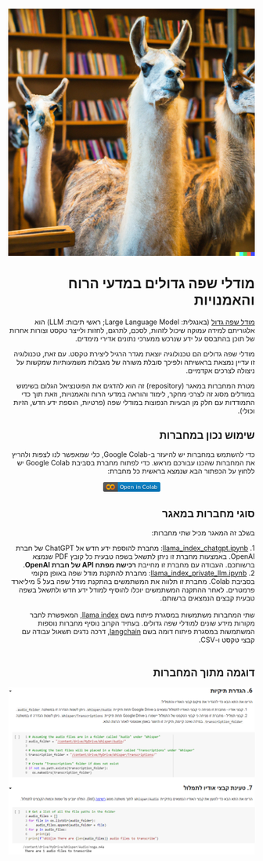 <div dir="rtl">
<p align="center"><img style="display: block; margin-left: auto; margin-right: auto;" src="https://github.com/Sourasky-DHLAB/LLMs/blob/main/Resources/Llamas.png" /></p>
<h1 id="תמלול-אוטומטי-של-וידאו-ואודיו-באמצעות-whisper">מודלי שפה גדולים במדעי הרוח והאמנויות</h1>
<p><a href="https://he.wikipedia.org/wiki/%D7%9E%D7%95%D7%93%D7%9C_%D7%A9%D7%A4%D7%94_%D7%92%D7%93%D7%95%D7%9C" target="_blank" rel="nofollow noopener">מודל שפה גדול</a>&nbsp;(באנגלית: Large Language Model; ראשי תיבות: LLM) הוא אלגוריתם למידה עמוקה שיכול לזהות, לסכם, לתרגם, לחזות ולייצר טקסט וצורות אחרות של תוכן בהתבסס על ידע שנרכש ממערכי נתונים אדירי מימדים.</p>
<p>מודלי שפה גדולים הם טכנולוגיה יוצאת מגדר הרגיל ליצירת טקסט. עם זאת, טכנולוגיה זו עדיין נמצאת בראשיתה ולפיכך סובלת משורה של מגבלות משמעותיות שמקשות על ניצולה לצרכים אקדמיים.</p>
<p>מטרת המחברות במאגר (repository) זה הוא להדגים את הפוטנציאל הגלום בשימוש במודלים מסוג זה לצרכי מחקר, לימוד והוראה במדעי הרוח והאמנויות, וזאת תוך כדי התמודדות עם חלק מן הבעיות הנפוצות במודלי שפה (פרטיות, הוספת ידע חדש, הזיות וכולי).</p>
<h2 id="שימוש-נכון-במחברות">שימוש נכון במחברות</h2>
<p>כדי להשתמש במחברות יש להיעזר ב-Google Colab, כלי שמאפשר לנו לצפות ולהריץ את המחברות שהכנו עבורכם מראש. כדי לפתוח מחברת בסביבת Google Colab יש ללחוץ על הכפתור הבא שנמצא בראשית כל מחברת:</p>
<p align="center"><img src="https://github.com/Sourasky-DHLAB/Whisper/blob/main/Resources/colab.png" /></p>
<h2 id="סוגי-מחברות-במאגר">סוגי מחברות במאגר</h2>
<p>בשלב זה המאגר מכיל שתי מחברות:</p>
<div dir="rtl">1. <a href="https://github.com/Sourasky-DHLAB/LLMs/blob/main/Colab/llama_index_chatgpt.ipynb">llama_index_chatgpt.ipynb</a>: מחברת להוספת ידע חדש אל ChatGPT של חברת OpenAI. באמצעות מחברת זו ניתן לתשאל בשפה טבעית כל קובץ PDF שנמצא ברשותכם. העבודה עם מחברת זו מחייבת <strong>רכישת מפתח API של חברת OpenAI</strong>.<br />2. <a href="https://github.com/Sourasky-DHLAB/LLMs/blob/main/Colab/llama_index_private_llm.ipynb">llama_index_private_llm.ipynb</a>: מחברת להתקנת מודל שפה באופן מקומי בסביבת Colab. מחברת זו תלווה את המשתמשים בהתקנת מודל שפה בעל 5 מיליארד פרמטרים. לאחר ההתקנה המשתמשים יוכלו להוסיף למודל ידע חדש ולתשאל בשפה טבעית קבצים הנמצאים ברשותם.&nbsp;</div>
<div dir="rtl">&nbsp;</div>
<div dir="rtl">שתי המחברות משתמשות במסגרת פיתוח בשם <a href="https://gpt-index.readthedocs.io/en/latest/">llama index</a>, המאפשרת לחבר מקורות מידע שונים למודלי שפה גדולים. בעתיד הקרוב נוסיף מחברות נוספות המשתמשות במסגרת פיתוח דומה בשם <a href="https://python.langchain.com/docs/get_started/introduction.html">langchain</a>, דרכה נדגים תשאול עבודה עם קבצי טקסט ו-CSV.<br /><br />
<h2 id="דוגמה-מתוך-המחברות">דוגמה מתוך המחברות</h2>
<p align="center"><img src="https://github.com/Sourasky-DHLAB/Whisper/blob/main/Resources/screenshot.png" /></p>
</div>
</div>
